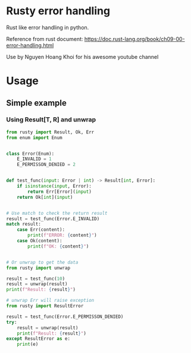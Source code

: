 # Rusty error handling

Rust like error handling in python.

Reference from rust document:
https://doc.rust-lang.org/book/ch09-00-error-handling.html

Use by Nguyen Hoang Khoi for his awesome youtube channel

# Usage

## Simple example

### Using Result[T, R] and unwrap

```python
from rusty import Result, Ok, Err
from enum import Enum


class Error(Enum):
    E_INVALID = 1
    E_PERMISSON_DENIED = 2


def test_func(input: Error | int) -> Result[int, Error]:
    if isinstance(input, Error):
        return Err[Error](input)
    return Ok[int](input)


# Use match to check the return result
result = test_func(Error.E_INVALID)
match result:
    case Err(content):
        print(f"ERROR: {content}")
    case Ok(content):
        print(f"OK: {content}")


# Or unwrap to get the data
from rusty import unwrap

result = test_func(10)
result = unwrap(result)
print(f"Result: {result}")

# unwrap Err will raise exception
from rusty import ResultError

result = test_func(Error.E_PERMISSON_DENIED)
try:
    result = unwrap(result)
    print(f"Result: {result}")
except ResultError as e:
    print(e)
```